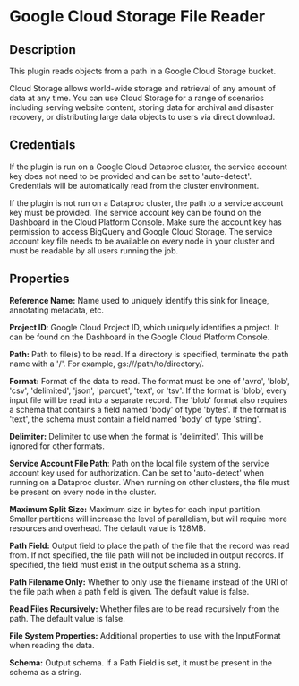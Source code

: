 # Google Cloud Storage File Reader

Description
-----------
This plugin reads objects from a path in a Google Cloud Storage bucket.

Cloud Storage allows world-wide storage and retrieval of any amount of data at any time.
You can use Cloud Storage for a range of scenarios including serving website content,
storing data for archival and disaster recovery,
or distributing large data objects to users via direct download.

Credentials
-----------
If the plugin is run on a Google Cloud Dataproc cluster, the service account key does not need to be
provided and can be set to 'auto-detect'.
Credentials will be automatically read from the cluster environment.

If the plugin is not run on a Dataproc cluster, the path to a service account key must be provided.
The service account key can be found on the Dashboard in the Cloud Platform Console.
Make sure the account key has permission to access BigQuery and Google Cloud Storage.
The service account key file needs to be available on every node in your cluster and
must be readable by all users running the job.

Properties
----------
**Reference Name:** Name used to uniquely identify this sink for lineage, annotating metadata, etc.

**Project ID**: Google Cloud Project ID, which uniquely identifies a project.
It can be found on the Dashboard in the Google Cloud Platform Console.

**Path:** Path to file(s) to be read. If a directory is specified, terminate the path name with a '/'.
For example, gs://<bucket>/path/to/directory/.

**Format:** Format of the data to read.
The format must be one of 'avro', 'blob', 'csv', 'delimited', 'json', 'parquet', 'text', or 'tsv'.
If the format is 'blob', every input file will be read into a separate record.
The 'blob' format also requires a schema that contains a field named 'body' of type 'bytes'.
If the format is 'text', the schema must contain a field named 'body' of type 'string'.

**Delimiter:** Delimiter to use when the format is 'delimited'. This will be ignored for other formats.

**Service Account File Path**: Path on the local file system of the service account key used for
authorization. Can be set to 'auto-detect' when running on a Dataproc cluster.
When running on other clusters, the file must be present on every node in the cluster.

**Maximum Split Size:** Maximum size in bytes for each input partition.
Smaller partitions will increase the level of parallelism, but will require more resources and overhead.
The default value is 128MB.

**Path Field:** Output field to place the path of the file that the record was read from.
If not specified, the file path will not be included in output records.
If specified, the field must exist in the output schema as a string.

**Path Filename Only:** Whether to only use the filename instead of the URI of the file path when a path field is given.
The default value is false.

**Read Files Recursively:** Whether files are to be read recursively from the path. The default value is false.

**File System Properties:** Additional properties to use with the InputFormat when reading the data.

**Schema:** Output schema. If a Path Field is set, it must be present in the schema as a string.
